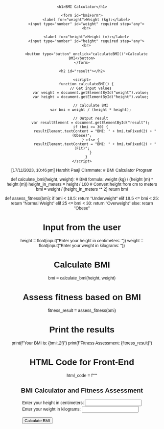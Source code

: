 <!DOCTYPE html>
<html lang="en">
<head>
    <meta charset="UTF-8">
    <meta name="viewport" content="width=device-width, initial-scale=1.0">
    <title>BMI Calculator</title>
    <style>
        body {
            font-family: Arial, sans-serif;
            text-align: center;
            margin: 20px;
        }
        form {
            display: inline-block;
            text-align: left;
        }
    </style>
</head>
<body>

    <h1>BMI Calculator</h1>

    <form id="bmiForm">
        <label for="weight">Weight (kg):</label>
        <input type="number" id="weight" required step="any">
        <br>

        <label for="height">Height (m):</label>
        <input type="number" id="height" required step="any">
        <br>

        <button type="button" onclick="calculateBMI()">Calculate BMI</button>
    </form>

    <h2 id="result"></h2>

    <script>
        function calculateBMI() {
            // Get input values
            var weight = document.getElementById("weight").value;
            var height = document.getElementById("height").value;

            // Calculate BMI
            var bmi = weight / (height * height);

            // Output result
            var resultElement = document.getElementById("result");
            if (bmi >= 30) {
                resultElement.textContent = "BMI: " + bmi.toFixed(2) + " (Obese)";
            } else {
                resultElement.textContent = "BMI: " + bmi.toFixed(2) + " (Fit)";
            }
        }
    </script>

</body>
</html>
[17/11/2023, 10:46 pm] Harshit Paaji Clsmmate: # BMI Calculator Program

def calculate_bmi(height, weight):
    # BMI formula: weight (kg) / (height (m) * height (m))
    height_in_meters = height / 100  # Convert height from cm to meters
    bmi = weight / (height_in_meters ** 2)
    return bmi

def assess_fitness(bmi):
    if bmi < 18.5:
        return "Underweight"
    elif 18.5 <= bmi < 25:
        return "Normal Weight"
    elif 25 <= bmi < 30:
        return "Overweight"
    else:
        return "Obese"

# Input from the user
height = float(input("Enter your height in centimeters: "))
weight = float(input("Enter your weight in kilograms: "))

# Calculate BMI
bmi = calculate_bmi(height, weight)

# Assess fitness based on BMI
fitness_result = assess_fitness(bmi)

# Print the results
print(f"Your BMI is: {bmi:.2f}")
print(f"Fitness Assessment: {fitness_result}")

# HTML Code for Front-End
html_code = f"""
<!DOCTYPE html>
<html lang="en">
<head>
    <meta charset="UTF-8">
    <meta name="viewport" content="width=device-width, initial-scale=1.0">
    <title>BMI Calculator</title>
    <style>
        body {{
            font-family: Arial, sans-serif;
            background-color: #f4f4f4;
            text-align: center;
            padding: 50px;
        }}
        h2 {{
            color: #333;
        }}
    </style>
</head>
<body>
    <h2>BMI Calculator and Fitness Assessment</h2>
    <form action="">
        <label for="height">Enter your height in centimeters:</label>
        <input type="number" id="height" name="height" required><br>
        <label for="weight">Enter your weight in kilograms:</label>
        <input type="number" id="weight" name="weight" required><br><br>
        <button type="button" onclick="calculateBMI()">Calculate BMI</button><br><br>
        <p id="bmiResult"></p>
        <p id="fitnessResult"></p>
    </form>
    <script>
        function calculateBMI() {{
            var height = document.getElementById('height').value;
            var weight = document.getElementById('weight').value;
            var bmi = (weight / ((height / 100) ** 2)).toFixed(2);
            var fitnessResult = '';

            if (bmi < 18.5) {{
                fitnessResult = 'Underweight';
            }} else if (bmi < 25) {{
                fitnessResult = 'Normal Weight';
            }} else if (bmi < 30) {{
                fitnessResult = 'Overweight';
            }} else {{
                fitnessResult = 'Obese';
            }}

            document.getElementById('bmiResult').innerHTML = 'Your BMI is: ' + bmi;
            document.getElementById('fitnessResult').innerHTML = 'Fitness Assessment: ' + fitnessResult;
        }}
    </script>
</body>
</html>
"""

# Save HTML code to a file
with open("bmi_calculator.html", "w") as html_file:
    html_file.write(html_code)
